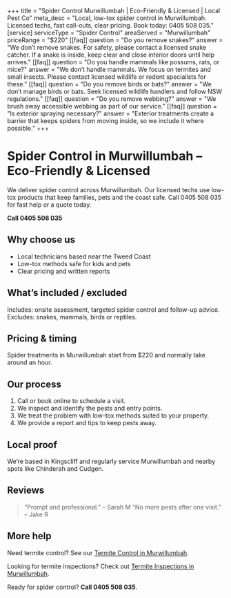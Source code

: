 +++
title = "Spider Control Murwillumbah | Eco-Friendly & Licensed | Local Pest Co"
meta_desc = "Local, low-tox spider control in Murwillumbah. Licensed techs, fast call-outs, clear pricing. Book today: 0405 508 035."
[service]
serviceType = "Spider Control"
areaServed = "Murwillumbah"
priceRange = "$220"
[[faq]]
question = "Do you remove snakes?"
answer = "We don’t remove snakes. For safety, please contact a licensed snake catcher. If a snake is inside, keep clear and close interior doors until help arrives."
[[faq]]
question = "Do you handle mammals like possums, rats, or mice?"
answer = "We don’t handle mammals. We focus on termites and small insects. Please contact licensed wildlife or rodent specialists for these."
[[faq]]
question = "Do you remove birds or bats?"
answer = "We don’t manage birds or bats. Seek licensed wildlife handlers and follow NSW regulations."
[[faq]]
question = "Do you remove webbing?"
answer = "We brush away accessible webbing as part of our service."
[[faq]]
question = "Is exterior spraying necessary?"
answer = "Exterior treatments create a barrier that keeps spiders from moving inside, so we include it where possible."
+++

# Spider Control in Murwillumbah – Eco-Friendly & Licensed

We deliver spider control across Murwillumbah. Our licensed techs use low-tox
products that keep families, pets and the coast safe. Call 0405 508 035 for fast
help or a quote today.

**Call 0405 508 035**

## Why choose us

- Local technicians based near the Tweed Coast
- Low-tox methods safe for kids and pets
- Clear pricing and written reports

## What’s included / excluded

Includes: onsite assessment, targeted spider control and follow-up advice. Excludes: snakes, mammals, birds or reptiles.

## Pricing & timing

Spider treatments in Murwillumbah start from $220 and normally take around an hour.

## Our process

1. Call or book online to schedule a visit.
2. We inspect and identify the pests and entry points.
3. We treat the problem with low-tox methods suited to your property.
4. We provide a report and tips to keep pests away.

## Local proof

We’re based in Kingscliff and regularly service Murwillumbah and nearby spots like Chinderah and Cudgen.

## Reviews

> “Prompt and professional.” – Sarah M
> “No more pests after one visit.” – Jake R

## More help

Need termite control? See our [Termite Control in Murwillumbah](/termite-control-murwillumbah/).

Looking for termite inspections? Check out [Termite Inspections in Murwillumbah](/termite-inspections-murwillumbah/).

Ready for spider control? **Call 0405 508 035**.
